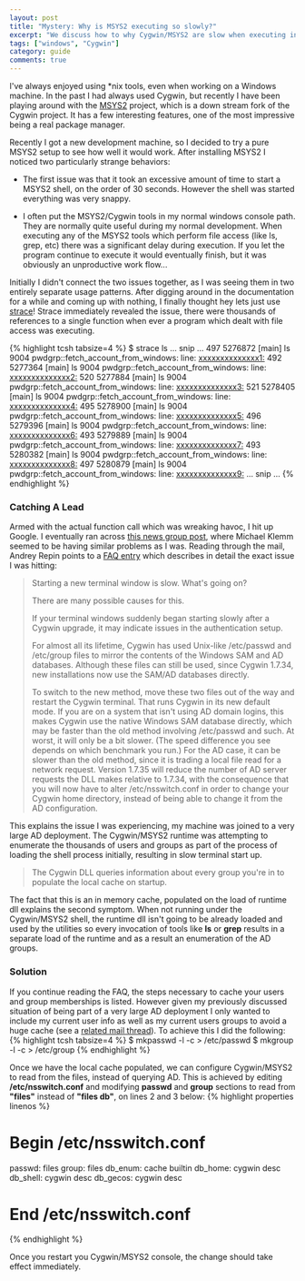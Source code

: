 ```yaml
---
layout: post
title: "Mystery: Why is MSYS2 executing so slowly?"
excerpt: "We discuss how to why Cygwin/MSYS2 are slow when executing inside a large domain."
tags: ["windows", "Cygwin"]
category: guide
comments: true
---
```

I've always enjoyed using \*nix tools, even when working on a Windows machine.
In the past I had always used Cygwin, but recently I have been playing around with
the [MSYS2][MSYS2-site] project, which is a down stream fork of the Cygwin project. It has a few
interesting features, one of the most impressive being a real package manager.

Recently I got a new development machine, so I decided to try a pure MSYS2 setup to see how well it would work.
After installing MSYS2 I noticed two particularly strange behaviors:

- The first issue was that it took an excessive amount of time to start a MSYS2 shell, on the order of 30 seconds.
  However the shell was started everything was very snappy.

- I often put the MSYS2/Cygwin tools in my normal windows console path. They are normally quite useful during my normal development.
  When executing any of the MSYS2 tools which perform file access (like ls, grep, etc) there was a significant delay during
  execution. If you let the program continue to execute it would eventually finish, but it was obviously an unproductive work flow...

Initially I didn't connect the two issues together, as I was seeing them in two entirely separate usage patterns.
After digging around in the documentation for a while and coming up with nothing, I finally thought hey lets just use [strace][strace-wiki]!
Strace immediately revealed the issue, there were thousands of references to a single function when ever a program which dealt with file access was executing.

{% highlight tcsh tabsize=4 %}
$ strace ls
  ... snip ...
  497 5276872 [main] ls 9004 pwdgrp::fetch_account_from_windows: line: <xxxxxxxxxxxxxx1:>
  492 5277364 [main] ls 9004 pwdgrp::fetch_account_from_windows: line: <xxxxxxxxxxxxxx2:>
  520 5277884 [main] ls 9004 pwdgrp::fetch_account_from_windows: line: <xxxxxxxxxxxxxx3:>
  521 5278405 [main] ls 9004 pwdgrp::fetch_account_from_windows: line: <xxxxxxxxxxxxxx4:>
  495 5278900 [main] ls 9004 pwdgrp::fetch_account_from_windows: line: <xxxxxxxxxxxxxx5:>
  496 5279396 [main] ls 9004 pwdgrp::fetch_account_from_windows: line: <xxxxxxxxxxxxxx6:>
  493 5279889 [main] ls 9004 pwdgrp::fetch_account_from_windows: line: <xxxxxxxxxxxxxx7:>
  493 5280382 [main] ls 9004 pwdgrp::fetch_account_from_windows: line: <xxxxxxxxxxxxxx8:>
  497 5280879 [main] ls 9004 pwdgrp::fetch_account_from_windows: line: <xxxxxxxxxxxxxx9:>
  ... snip ...
{% endhighlight %}

### Catching A Lead

Armed with the actual function call which was wreaking havoc, I hit up Google.
I eventually ran across [this news group post][list-msg], where Michael Klemm seemed to be having similar problems as
I was. Reading through the mail, Andrey Repin points to a [FAQ entry][Cygwin-faq] which describes in detail the exact issue I was hitting: 

> Starting a new terminal window is slow. What's going on?
>
> There are many possible causes for this.
> 
> If your terminal windows suddenly began starting slowly after a Cygwin upgrade, it may indicate issues in the authentication setup.
> 
> For almost all its lifetime, Cygwin has used Unix-like /etc/passwd and /etc/group files to mirror the contents of the Windows SAM and AD databases. Although these files can still be used, since Cygwin 1.7.34, new installations now use the SAM/AD databases directly.
>
> To switch to the new method, move these two files out of the way and restart the Cygwin terminal. That runs Cygwin in its new default mode.
> If you are on a system that isn't using AD domain logins, this makes Cygwin use the native Windows SAM database directly, which may be faster than the old method involving /etc/passwd and such. At worst, it will only be a bit slower. (The speed difference you see depends on which benchmark you run.) For the AD case, it can be slower than the old method, since it is trading a local file read for a network request. Version 1.7.35 will reduce the number of AD server requests the DLL makes relative to 1.7.34, with the consequence that you will now have to alter /etc/nsswitch.conf in order to change your Cygwin home directory, instead of being able to change it from the AD configuration.

This explains the issue I was experiencing, my machine was joined to a very large AD deployment.
The Cygwin/MSYS2 runtime was attempting to enumerate the thousands of users and groups as part of
the process of loading the shell process initially, resulting in slow terminal start up.

> The Cygwin DLL queries information about every group you're in to populate the local cache on startup.

The fact that this is an in memory cache, populated on the load of runtime dll explains the second symptom.
When not running under the Cygwin/MSYS2 shell, the runtime dll isn't going to be already loaded and used by the utilities
so every invocation of tools like **ls** or **grep** results in a separate load of the runtime and as a result an enumeration of the AD groups.

### Solution

If you continue reading the FAQ, the steps necessary to cache your users and group memberships is listed.
However given my previously discussed situation of being part of a very large AD deployment I only wanted 
to include my current user info as well as my current users groups to avoid a huge cache (see a [related mail thread][list-msg-passwd-group]).
To achieve this I did the following:
{% highlight tcsh tabsize=4 %}
$ mkpasswd -l -c > /etc/passwd
$ mkgroup -l -c > /etc/group
{% endhighlight %}

Once we have the local cache populated, we can configure Cygwin/MSYS2 to read from the files, instead of querying AD.
This is achieved by editing **/etc/nsswitch.conf** and modifying **passwd** and **group** sections to read from **"files"** instead of **"files db"**, on lines 2 and 3 below:
{% highlight properties linenos %}
# Begin /etc/nsswitch.conf
passwd: files
group: files
db_enum: cache builtin
db_home: cygwin desc
db_shell: cygwin desc
db_gecos: cygwin desc
# End /etc/nsswitch.conf
{% endhighlight %}

Once you restart you Cygwin/MSYS2 console, the change should take effect immediately.

[MSYS2-site]: https://howistart.org/posts/elixir/1
[list-msg]: https://www.cygwin.com/ml/cygwin/2015-02/msg00386.html
[strace-wiki]: http://en.wikipedia.org/wiki/Strace
[cygwin-faq]: https://cygwin.com/faq/faq.html#faq.using.startup-slow
[list-msg-passwd-group]: https://www.cygwin.com/ml/cygwin/2008-03/msg00162.html
